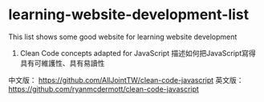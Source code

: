 # learning-website-development-list
This list shows some good website for learning website development





1. Clean Code concepts adapted for JavaScript
描述如何把JavaScript寫得具有可維護性、具有易讀性

中文版： https://github.com/AllJointTW/clean-code-javascript
英文版： https://github.com/ryanmcdermott/clean-code-javascript
